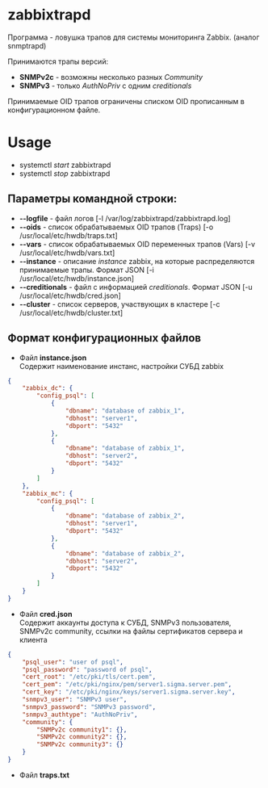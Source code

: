 zabbixtrapd
===========

Программа - ловушка трапов для системы мониторинга Zabbix. (аналог snmptrapd)

Принимаются трапы версий:
* **SNMPv2c**   - возможны несколько разных _Community_
* **SNMPv3**    - только *AuthNoPriv* с одним _creditionals_  

Принимаемые OID трапов ограничены списком OID прописанным в конфигурационном файле.


# Usage  

* systemctl _start_ zabbixtrapd
* systemctl _stop_ zabbixtrapd


## Параметры командной строки:  

* __--logfile__         - файл логов [-l /var/log/zabbixtrapd/zabbixtrapd.log]
* __--oids__            - список обрабатываемых OID трапов (Traps) [-o /usr/local/etc/hwdb/traps.txt]
* __--vars__            - список обрабатываемых OID переменных трапов (Vars) [-v /usr/local/etc/hwdb/vars.txt]
* __--instance__        - описание _instance_ zabbix, на которые распределяются принимаемые трапы. Формат JSON [-i /usr/local/etc/hwdb/instance.json]
* __--creditionals__    - файл с информацией _creditionals_. Формат JSON [-u /usr/local/etc/hwdb/cred.json]
* __--cluster__         - список серверов, участвующих в кластере [-c /usr/local/etc/hwdb/cluster.txt]


## Формат конфигурационных файлов

* Файл **instance.json**   
Содержит наименование инстанс,
настройки СУБД zabbix
```json
{
    "zabbix_dc": {
        "config_psql": [
            {
                "dbname": "database of zabbix_1",
                "dbhost": "server1",
                "dbport": "5432"
            },
            {
                "dbname": "database of zabbix_1",
                "dbhost": "server2",
                "dbport": "5432"
            }
        ]
    },
    "zabbix_mc": {
        "config_psql": [
            {
                "dbname": "database of zabbix_2",
                "dbhost": "server1",
                "dbport": "5432"
            },
            {
                "dbname": "database of zabbix_2",
                "dbhost": "server2",
                "dbport": "5432"
            }
        ]
    }
}
```
* Файл **cred.json**   
Содержит аккаунты доступа к СУБД,
SNMPv3 пользователя,
SNMPv2c community,
ссылки на файлы сертификатов сервера и клиента
```json
{
    "psql_user": "user of psql",
    "psql_password": "password of psql",
    "cert_root": "/etc/pki/tls/cert.pem",
    "cert_pem": "/etc/pki/nginx/pem/server1.sigma.server.pem",
    "cert_key": "/etc/pki/nginx/keys/server1.sigma.server.key",
    "snmpv3_user": "SNMPv3 user",
    "snmpv3_password": "SNMPv3 password",
    "snmpv3_authtype": "AuthNoPriv",
    "community": {
        "SNMPv2c community1": {},
        "SNMPv2c community2": {},
        "SNMPv2c community3": {}
    }
}
```
* Файл **traps.txt**
